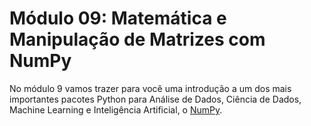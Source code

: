 # Módulo 09: Matemática e Manipulação de Matrizes com NumPy

No módulo 9 vamos trazer para você uma introdução a um dos mais importantes pacotes Python para Análise de Dados, Ciência de Dados, Machine Learning e Inteligência Artificial, o [NumPy](https://numpy.org/doc).

